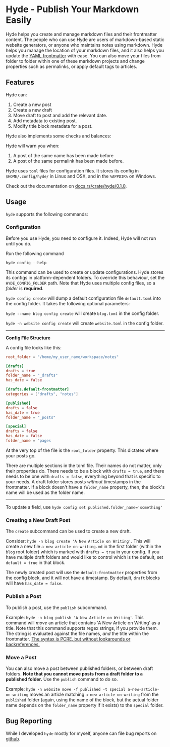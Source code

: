 # Hyde - Publish Your Markdown Easily

Hyde helps you create and manage markdown files and their frontmatter content.
The people who can use Hyde are users of markdown-based static website generators,
or anyone who maintains notes using markdown. Hyde helps you manage the location of
your markdown files, and it also helps you update the [YAML frontmatter](https://jekyllrb.com/docs/front-matter/) with ease. You can also move your files from folder to folder within one of these markdown projects and change properties such as permalinks, or apply default
tags to articles.

## Features

Hyde can:

1. Create a new post
2. Create a new draft
3. Move draft to post and add the relevant date.
4. Add metadata to existing post.
5. Modify title block metadata for a post.

Hyde also implements some checks and balances:

Hyde will warn you when:

 1. A post of the same name has been made before
 2. A post of the same permalink has been made before.

Hyde uses `toml` files for configuration files. It stores its config
in `$HOME/.config/hyde/` in Linux and OSX,
and in the `%APPDIR%` on Windows.

Check out the documentation on [docs.rs/crate/hyde/0.1.0](https://docs.rs/crate/hyde/0.1.0).

## Usage

`hyde` supports the following commands:

### Configuration

Before you use Hyde, you need to configure it. Indeed, Hyde will not run until you do.

Run the following command

`hyde config --help`

This command can be used to create or update configurations. Hyde stores its configs
in platform-dependent folders. To override this behaviour, set the `HYDE_CONFIG_FOLDER` path.
Note that Hyde uses multiple config files, so a *folder* is **required**.

`hyde config create` will dump a default configuration file `default.toml` into the config folder. It takes the following optional parameters:

`hyde --name blog config create` will create `blog.toml` in the config folder.

`hyde -n website config create` will create `website.toml` in the config folder.

---
**Config File Structure**

A config file looks like this:

```toml
root_folder = "/home/my_user_name/workspace/notes"

[drafts]
drafts = true
folder_name = "_drafts"
has_date = false

[drafts.default-frontmatter]
categories = ["drafts", "notes"]

[published]
drafts = false
has_date = true
folder_name = "_posts"

[special]
drafts = false
has_date = false
folder_name = "pages
```

At the very top of the file is the `root_folder` property. This dictates where your posts go.

There are multiple sections in the toml file. Their names do not matter, only their properties do.
There needs to be a block with `drafts = true`, and there needs to be one with `drafts = false`,
everything beyond that is specific to your needs. A draft folder stores posts *without*
timestamps in the frontmatter. If a block doesn't have a `folder_name` property, then, the block's
name will be used as the folder name.

---

To update a field, use `hyde config set published.folder_name='something'`

### Creating a New Draft Post

The `create` subcommand can be used to create a new draft.

Consider: `hyde -n blog create 'A New Article on Writing'`. This will create a new file
`a-new-article-on-writing.md` in the first folder (within the `blog` root folder) which is marked with `drafts = true` in your
config. If you have multiple draft folders and would like to control which is the default, set
`default = true` in that block.

The newly created post will use the `default-frontmatter` properties from the config block,
and it will not have a timestamp. By default, `draft` blocks will have `has_date = false`.

### Publish a Post

To publish a post, use the `publish` subcommand.

Example: `hyde -n blog publish 'A New Article on Writing'`. This command will *move* an article
that contains 'A New Article on Writing' as a title. Note that this command supports regex
strings, if you provide them. The string is evaluated against the file names, *and* the title
within the frontmatter. [The syntax is PCRE, but without lookarounds or backreferences.](https://github.com/rust-lang/regex)

### Move a Post

You can also move a post between published folders, or between draft folders. **Note that you cannot move posts from a draft folder to a published folder.** Use the `publish` command to do so.

Example: `hyde -n website move -f published -t special a-new-article-on-writing` moves an article matching `a-new-article-on-writing` from the `published` folder (again, using the name of the block, but the actual folder name depends on the `folder_name` property if it exists) to the `special` folder.

## Bug Reporting

While I developed `hyde` mostly for myself, anyone can file bug reports on [github](https://github.com/stonecharioteer/hyde).

